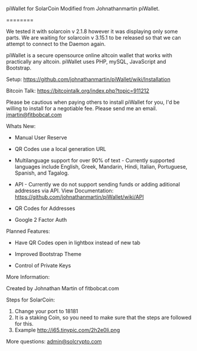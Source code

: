 piWallet for SolarCoin
Modified from Johnathanmartin piWallet.

========

We tested it with solarcoin v 2.1.8 however it was displaying only some parts.
We are waiting for solarcoin v 3.15.1 to be released so that we can attempt to connect to the Daemon again.

piWallet is a secure opensource online altcoin wallet that works with practically any altcoin. piWallet uses PHP, mySQL, JavaScript and Bootstrap. 

Setup: https://github.com/johnathanmartin/piWallet/wiki/Installation

Bitcoin Talk: https://bitcointalk.org/index.php?topic=911212

Please be cautious when paying others to install piWallet for you, I'd be willing to install for a negotiable fee. Please send me an email. jmartin@fitbobcat.com

Whats New:

- Manual User Reserve

- QR Codes use a local generation URL 

- Multilanguage support for over 90% of text - Currently supported languages include English, Greek, Mandarin, Hindi, Italian, Portuguese, Spanish, and Tagalog.

- API - Currently we do not support sending funds or adding aditional addresses via API. View Documentation: https://github.com/johnathanmartin/piWallet/wiki/API

- QR Codes for Addresses

- Google 2 Factor Auth


Planned Features:
- Have QR Codes open in lightbox instead of new tab

- Improved Bootstrap Theme 

- Control of Private Keys

More Information:

Created by Johnathan Martin of fitbobcat.com

Steps for SolarCoin:
1) Change your port to 18181
2) It is a staking Coin, so you need to make sure that the steps are followed for this.
3) Example http://i65.tinypic.com/2h2e0li.png

More questions: admin@solcrypto.com
